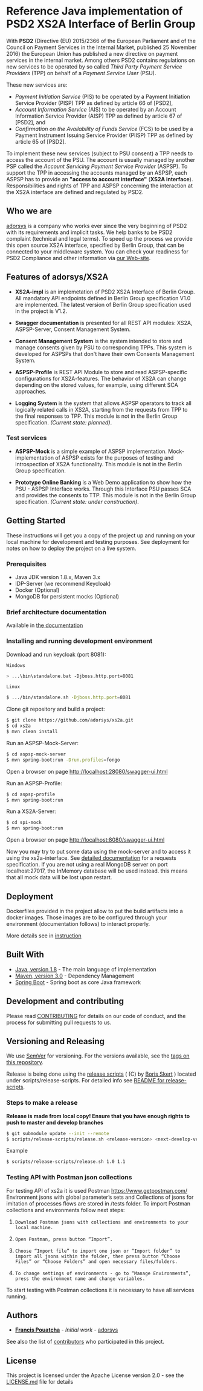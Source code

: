 # Reference Java implementation of PSD2 XS2A Interface of Berlin Group
With **PSD2** (Directive (EU) 2015/2366 of the European Parliament and of the Council on Payment Services in the
Internal Market, published 25 November 2016) the European Union has published a new directive on payment services
in the internal market.
Among others PSD2 contains regulations on new services to be operated by so called
*Third Party Payment Service Providers* (TPP) on behalf of a *Payment Service User* (PSU).

These new services are:
* *Payment Initiation Service* (PIS) to be operated by a Payment Initiation Service Provider (PISP) TPP as defined by article 66 of [PSD2],
* *Account Information Service* (AIS) to be operated by an Account Information Service Provider (AISP) TPP as defined by article 67 of [PSD2], and
* *Confirmation on the Availability of Funds Service* (FCS) to be used by a Payment Instrument Issuing Service Provider (PIISP) TPP as defined by article 65 of [PSD2].

To implement these new services (subject to PSU consent) a TPP needs to access the account of the PSU.
The account is usually managed by another PSP called the *Account Servicing Payment Service Provider* (ASPSP).
To support the TPP in accessing the accounts managed by an ASPSP, each ASPSP has to provide an **"access to account
interface"** (**XS2A interface**).
Responsibilities and rights of TPP and ASPSP concerning the interaction at the XS2A interface are defined and
regulated by PSD2.

## Who we are
[adorsys](https://adorsys.de/en/index.html) is a company who works ever since the very beginning of PSD2 with its requirements and implicit tasks.
We help banks to be PSD2 complaint (technical and legal terms). To speed up the process we provide this open source XS2A interface, specified by Berlin Group,
that can be connected to your middleware system.
You can check your readiness for PSD2 Compliance and other information via [our Web-site](https://adorsys.de/en/psd2.html).

## Features of adorsys/XS2A

* **XS2A-impl** is an implemetation of PSD2 XS2A Interface of Berlin Group. All mandatory API endpoints defined in Berlin Group specification V1.0 are implemented. The latest version of Berlin Group specification used in the project is V1.2.

* **Swagger documentation** is presented for all REST API modules: XS2A, ASPSP-Server, Consent Management System.

* **Consent Management System** is the system intended  to store and manage consents given by PSU to corresponding TPPs.  This system is developed for ASPSPs that don't have their own Consents Management System.

* **ASPSP-Profile** is REST API Module to store and read ASPSP-specific configurations for XS2A-features. The behavior of XS2A can change depending on the stored values, for example, using different SCA approaches.

* **Logging System** is the system that allows ASPSP operators to track all logically related calls in XS2A, starting from the requests from TPP to the final responses to TPP. This module is not in the Berlin Group specification. *(Current state: planned)*.
### Test services

* **ASPSP-Mock** is a simple example of ASPSP implementation. Mock-implementation of ASPSP exists for the purposes of testing and introspection of XS2A functionality. This module is not in the Berlin Group specification.

* **Prototype Online Banking** is a Web Demo application to show how the PSU - ASPSP Interface works. Through this Interface PSU passes SCA and provides the consents to TTP. This module is not in the Berlin Group specification. *(Current state: under construction)*.


## Getting Started

These instructions will get you a copy of the project up and running on your local machine for development and testing purposes. See deployment for notes on how to deploy the project on a live system.

### Prerequisites

- Java JDK version 1.8.x, Maven 3.x
- IDP-Server (we recommend Keycloak)
- Docker (Optional)
- MongoDB for persistent mocks (Optional)

### Brief architecture documentation
Available in [the documentation](doc/architecture/README.md)

### Installing and running development environment

Download and run keycloak (port 8081):

`Windows`
```bash
> ...\bin\standalone.bat -Djboss.http.port=8081
```
`Linux`
```bash
$ .../bin/standalone.sh -Djboss.http.port=8081
```

Clone git repository and build a project:
```bash
$ git clone https://github.com/adorsys/xs2a.git
$ cd xs2a
$ mvn clean install
```

Run an ASPSP-Mock-Server:
```bash
$ cd aspsp-mock-server
$ mvn spring-boot:run -Drun.profiles=fongo
```
Open a browser on page [http://localhost:28080/swagger-ui.html](http://localhost:28080/swagger-ui.html)

Run an ASPSP-Profile:
```bash
$ cd aspsp-profile
$ mvn spring-boot:run
```

Run a XS2A-Server:
```bash
$ cd spi-mock
$ mvn spring-boot:run 
```
Open a browser on page [http://localhost:8080/swagger-ui.html](http://localhost:8080/swagger-ui.html)

Now you may try to put some data using the mock-server and to access it using the xs2a-interface.
See [detailed documentation](doc/spec/README.md) for a requests specification.
If you are not using a real MongoDB server on port localhost:27017, the InMemory database will be used instead.
this means that all mock data will be lost upon restart.

## Deployment

Dockerfiles provided in the project allow to put the build artifacts into a docker images. Those images are to be
configured through your environment (documentation follows) to interact properly.

More details see in [instruction](doc/deployment.md)

## Built With

* [Java, version 1.8](http://java.oracle.com) - The main language of implementation
* [Maven, version 3.0](https://maven.apache.org/) - Dependency Management
* [Spring Boot](https://projects.spring.io/spring-boot/) - Spring boot as core Java framework

## Development and contributing

Please read [CONTRIBUTING](doc/CONTRIBUTING.md) for details on our code of conduct, and the process for submitting pull requests to us.

## Versioning and Releasing

We use [SemVer](http://semver.org/) for versioning. For the versions available, see the [tags on this repository](https://github.com/your/project/tags).

Release is being done using the [release scripts](https://github.com/borisskert/release-scripts) ( (C) by [Boris Skert](https://github.com/borisskert) ) located under scripts/release-scripts.
For detailed info see [README for release-scripts](scripts/release-scripts/README.md).

### Steps to make a release

**Release is made from local copy! Ensure that you have enough rights to push to master and develop branches**
```bash
$ git submodule update --init --remote
$ scripts/release-scripts/release.sh <release-version> <next-develop-version>
``` 
Example
```bash
$ scripts/release-scripts/release.sh 1.0 1.1
```
 
### Testing API with Postman json collections
 
 For testing API of xs2a it is used Postman https://www.getpostman.com/
 Environment jsons with global parameter’s sets and Collections of jsons for imitation of processes flows are stored in /tests folder.
 To import Postman collections and environments follow next steps:
 1.     Download Postman jsons with collections and environments to your local machine.
 2.     Open Postman, press button “Import”.
 3.     Choose “Import file” to import one json or “Import folder” to import all jsons within the folder, then press button “Choose Files” or “Choose Folders” and open necessary files/folders.
 4.     To change settings of environments - go to “Manage Environments”, press the environment name and change variables.
 
 To start testing with Postman collections it is necessary to have all services running.
 

## Authors

* **[Francis Pouatcha](mailto:fpo@adorsys.de)** - *Initial work* - [adorsys](https://www.adorsys.de)

See also the list of [contributors](doc/contributors.md) who participated in this project.

## License

This project is licensed under the Apache License version 2.0 - see the [LICENSE.md](LICENSE.md) file for details
